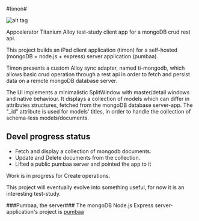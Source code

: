 #timon#


![alt tag](http://www.inseparabile.com/images/Suricato_2_1_.jpg)


Appcelerator Titanium Alloy test-study client app for a mongoDB crud rest api.

This project builds an iPad client application (timon) for a self-hosted (mongoDB + node.js + express)
server application (pumbaa).

Timon presents a custom Alloy sync adapter, named ti-mongodb, which allows basic crud operation
through a rest api in order to fetch and persist data on a remote mongoDB database server.

The UI implements a minimalistic SplitWindow with master/detail windows and native behaviour.
It displays a collection of models which can differ in attributes structures, fetched 
from the mongoDB database server-app. The "_id" attribute is used for models' titles,
in order to handle the collection of schema-less models/documents.

## Devel progress status ##
- Fetch and display a collection of mongodb documents.
- Update and Delete documents from the collection.
- Lifted a public pumbaa server and pointed the app to it

Work is in progress for Create operations.

This project will eventually evolve into something useful, for now it is an interesting test-study.

###Pumbaa, the server###
The mongoDB Node.js Express server-application's project is [pumbaa](https://github.com/tripitakit/pumbaa)
